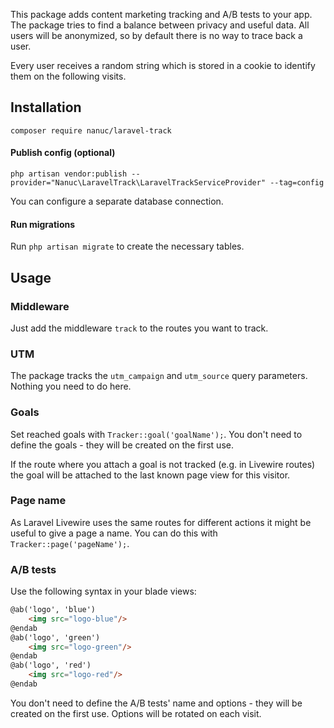 This package adds content marketing tracking and A/B tests to your app. The package tries to find a balance between privacy and useful data. All users will be anonymized, so by default there is no way to trace back a user.

Every user receives a random string which is stored in a cookie to identify them on the following visits.

## Installation
`composer require nanuc/laravel-track`

#### Publish config (optional)
`php artisan vendor:publish --provider="Nanuc\LaravelTrack\LaravelTrackServiceProvider" --tag=config`

You can configure a separate database connection.

#### Run migrations
Run `php artisan migrate` to create the necessary tables.


## Usage
### Middleware
Just add the middleware `track` to the routes you want to track.

### UTM
The package tracks the `utm_campaign` and `utm_source` query parameters. Nothing you need to do here.

### Goals
Set reached goals with `Tracker::goal('goalName');`. You don't need to define the goals - they will be created on the first use.

If the route where you attach a goal is not tracked (e.g. in Livewire routes) the goal will be attached to the last known page view for this visitor.

### Page name
As Laravel Livewire uses the same routes for different actions it might be useful to give a page a name. You can do this with `Tracker::page('pageName');`.

### A/B tests
Use the following syntax in your blade views:
```html
@ab('logo', 'blue')
    <img src="logo-blue"/>
@endab
@ab('logo', 'green')
    <img src="logo-green"/>
@endab
@ab('logo', 'red')
    <img src="logo-red"/>
@endab
```
You don't need to define the A/B tests' name and options - they will be created on the first use. Options will be rotated on each visit.